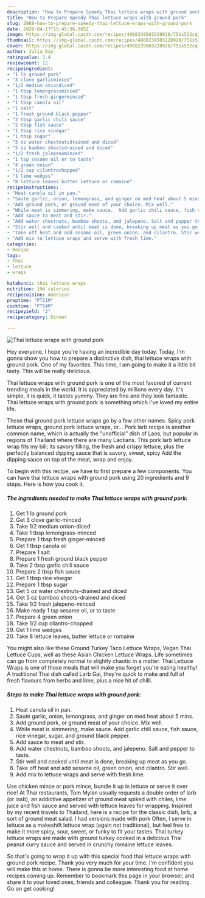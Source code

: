 ```yaml
---
description: "How to Prepare Speedy Thai lettuce wraps with ground pork"
title: "How to Prepare Speedy Thai lettuce wraps with ground pork"
slug: 2068-how-to-prepare-speedy-thai-lettuce-wraps-with-ground-pork
date: 2020-04-17T15:45:36.085Z
image: https://img-global.cpcdn.com/recipes/4908239503228928/751x532cq70/thai-lettuce-wraps-with-ground-pork-recipe-main-photo.jpg
thumbnail: https://img-global.cpcdn.com/recipes/4908239503228928/751x532cq70/thai-lettuce-wraps-with-ground-pork-recipe-main-photo.jpg
cover: https://img-global.cpcdn.com/recipes/4908239503228928/751x532cq70/thai-lettuce-wraps-with-ground-pork-recipe-main-photo.jpg
author: Julia Day
ratingvalue: 3.4
reviewcount: 12
recipeingredient:
- "1 lb ground pork"
- "3 clove garlicminced"
- "1/2 medium oniondiced"
- "1 tbsp lemongrassminced"
- "1 tbsp fresh gingerminced"
- "1 tbsp canola oil"
- "1 salt"
- "1 fresh ground black pepper"
- "2 tbsp garlic chili sauce"
- "2 tbsp fish sauce"
- "1 tbsp rice vinegar"
- "1 tbsp sugar"
- "5 oz water chestnutsdrained and diced"
- "5 oz bamboo shootsdrained and diced"
- "1/2 fresh jalepenominced"
- "1 tsp sesame oil or to taste"
- "4 green onion"
- "1/2 cup cilantrochopped"
- "1 lime wedges"
- "8 lettuce leaves butter lettuce or romaine"
recipeinstructions:
- "Heat canola oil in pan."
- "Sauté garlic, onion, lemongrass, and ginger on med heat about 5 mins."
- "Add ground pork, or ground meat of your choice. Mix well."
- "While meat is simmering, make sauce.  Add garlic chili sauce, fish sauce, rice vinegar, sugar, and ground black pepper."
- "Add sauce to meat and stir."
- "Add water chestnuts, bamboo shoots, and jalepeno. Salt and pepper to taste."
- "Stir well and cooked until meat is done, breaking up meat as you go."
- "Take off heat and add sesame oil, green onion, and cilantro. Stir well."
- "Add mix to lettuce wraps and serve with fresh lime."
categories:
- Recipe
tags:
- thai
- lettuce
- wraps

katakunci: thai lettuce wraps 
nutrition: 194 calories
recipecuisine: American
preptime: "PT21M"
cooktime: "PT54M"
recipeyield: "2"
recipecategory: Dinner

---
```



![Thai lettuce wraps with ground pork](https://img-global.cpcdn.com/recipes/4908239503228928/751x532cq70/thai-lettuce-wraps-with-ground-pork-recipe-main-photo.jpg)

Hey everyone, I hope you're having an incredible day today. Today, I'm gonna show you how to prepare a distinctive dish, thai lettuce wraps with ground pork. One of my favorites. This time, I am going to make it a little bit tasty. This will be really delicious.

Thai lettuce wraps with ground pork is one of the most favored of current trending meals in the world. It is appreciated by millions every day. It's simple, it is quick, it tastes yummy. They are fine and they look fantastic. Thai lettuce wraps with ground pork is something which I've loved my entire life.

These thai ground pork lettuce wraps go by a few other names. Spicy pork lettuce wraps, ground pork lettuce wraps, or… Pork larb recipe is another common name, which is actually the &#34;unofficial&#34; dish of Laos, but popular in regions of Thailand where there are many Laotians. This pork larb lettuce wrap fits my bill; its savory filling, the fresh and crispy lettuce, plus the perfectly balanced dipping sauce that is savory, sweet, spicy Add the dipping sauce on top of the meat, wrap and enjoy.


To begin with this recipe, we have to first prepare a few components. You can have thai lettuce wraps with ground pork using 20 ingredients and 9 steps. Here is how you cook it.

<!--inarticleads1-->

##### The ingredients needed to make Thai lettuce wraps with ground pork:

1. Get 1 lb ground pork
1. Get 3 clove garlic-minced
1. Take 1/2 medium onion-diced
1. Take 1 tbsp lemongrass-minced
1. Prepare 1 tbsp fresh ginger-minced
1. Get 1 tbsp canola oil
1. Prepare 1 salt
1. Prepare 1 fresh ground black pepper
1. Take 2 tbsp garlic chili sauce
1. Prepare 2 tbsp fish sauce
1. Get 1 tbsp rice vinegar
1. Prepare 1 tbsp sugar
1. Get 5 oz water chestnuts-drained and diced
1. Get 5 oz bamboo shoots-drained and diced
1. Take 1/2 fresh jalepeno-minced
1. Make ready 1 tsp sesame oil, or to taste
1. Prepare 4 green onion
1. Take 1/2 cup cilantro-chopped
1. Get 1 lime wedges
1. Take 8 lettuce leaves, butter lettuce or romaine


You might also like these Ground Turkey Taco Lettuce Wraps, Vegan Thai Lettuce Cups, well as these Asian Chicken Lettuce Wraps. Life sometimes can go from completely normal to slightly chaotic in a matter. Thai Lettuce Wraps is one of those meals that will make you forget you&#39;re eating healthy! A traditional Thai dish called Larb Gai, they&#39;re quick to make and full of fresh flavours from herbs and lime, plus a nice hit of chilli. 

<!--inarticleads2-->

##### Steps to make Thai lettuce wraps with ground pork:

1. Heat canola oil in pan.
1. Sauté garlic, onion, lemongrass, and ginger on med heat about 5 mins.
1. Add ground pork, or ground meat of your choice. Mix well.
1. While meat is simmering, make sauce.  Add garlic chili sauce, fish sauce, rice vinegar, sugar, and ground black pepper.
1. Add sauce to meat and stir.
1. Add water chestnuts, bamboo shoots, and jalepeno. Salt and pepper to taste.
1. Stir well and cooked until meat is done, breaking up meat as you go.
1. Take off heat and add sesame oil, green onion, and cilantro. Stir well.
1. Add mix to lettuce wraps and serve with fresh lime.


Use chicken mince or pork mince, bundle it up in lettuce or serve it over rice! At Thai restaurants, Tom Mylan usually requests a double order of larb (or laab), an addictive appetizer of ground meat spiked with chiles, lime juice and fish sauce and served with lettuce leaves for wrapping. Inspired by my recent travels to Thailand, here is a recipe for the classic dish, larb, a sort of ground meat salad. I had versions made with pork Often, I serve in lettuce as a makeshift lettuce wrap (again not traditional), but feel free to make it more spicy, sour, sweet, or funky to fit your tastes. Thai turkey lettuce wraps are made with ground turkey cooked in a delicious Thai peanut curry sauce and served in crunchy romaine lettuce leaves. 

So that's going to wrap it up with this special food thai lettuce wraps with ground pork recipe. Thank you very much for your time. I'm confident you will make this at home. There is gonna be more interesting food at home recipes coming up. Remember to bookmark this page in your browser, and share it to your loved ones, friends and colleague. Thank you for reading. Go on get cooking!
